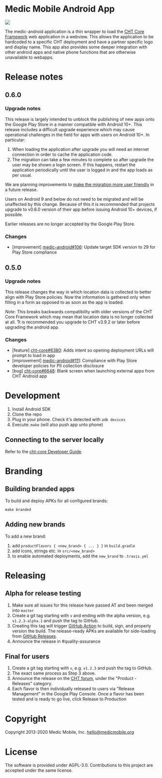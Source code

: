 Medic Mobile Android App
========================

<a href="https://travis-ci.org/medic/medic-android"><img src="https://travis-ci.org/medic/medic-android.svg"/></a>

The medic-android application is a thin wrapper to load the [CHT Core Framework](https://github.com/medic/cht-core/) web application in a webview. This allows the application to be hardcoded to a specific CHT deployment and have a partner specific logo and display name. This app also provides some deeper integration with other android apps and native phone functions that are otherwise unavailable to webapps.

# Release notes

## 0.6.0

### Upgrade notes

This release is largely intended to unblock the publishing of new apps onto the Google Play Store in a manner compatible with Android 10+. This release includes a difficult upgrade experience which may cause operational challenges in the field for apps with users on Android 10+. In particular:

1. When loading the application after upgrade you will need an internet connection in order to cache the application code.
2. The migration can take a few minutes to complete so after upgrade the user may be shown a login screen. If this happens, restart the application periodically until the user is logged in and the app loads as per usual.

We are planning improvements to [make the migration more user friendly](https://github.com/medic/medic-android/issues/134) in a future release.

Users on Android 9 and below do not need to be migrated and will be unaffected by this change. Because of this it is recommended that projects upgrade to v0.6.0 version of their app before issuing Android 10+ devices, if possible.

Earlier releases are no longer accepted by the Google Play Store.

### Changes

- [improvement] [medic-android#106](https://github.com/medic/medic-android/issues/106): Update target SDK version to 29 for Play Store compliance

## 0.5.0

### Upgrade notes

This release changes the way in which location data is collected to better align with Play Store policies. Now the information is gathered only when filling in a form as opposed to as soon as the app is loaded.

*Note*: This breaks backwards compatibility with older versions of the CHT Core Framework which may mean that location data is no longer collected at all. Tt is recommended you upgrade to CHT v3.9.2 or later before upgrading the android app.

### Changes

- [feature] [cht-core#6380](https://github.com/medic/cht-core/issues/6380): Adds intent so opening deployment URLs will prompt to load in app
- [improvement] [medic-android#111](https://github.com/medic/medic-android/issues/111): Compliance with Play Store developer policies for PII collection disclosure
- [bug] [cht-core#6648](https://github.com/medic/cht-core/issues/6648): Blank screen when launching external apps from CHT Android app

# Development

1. Install Android SDK
2. Clone the repo
3. Plug in your phone. Check it's detected with `adb devices`
4. Execute: `make` (will also push app unto phone)

## Connecting to the server locally
Refer to the [cht-core Developer Guide](https://github.com/medic/cht-core/blob/master/DEVELOPMENT.md#testing-locally-with-devices).

# Branding

## Building branded apps

To build and deploy APKs for all configured brands:

	make branded

## Adding new brands

To add a new brand:

1. add `productFlavors { <new_brand> { ... } }` in `build.gradle`
1. add icons, strings etc. in `src/<new_brand>`
1. to enable automated deployments, add the `new_brand` to `.travis.yml`

# Releasing

## Alpha for release testing

1. Make sure all issues for this release have passed AT and been merged into `master`
2. Create a git tag starting with `v` and ending with the alpha version, e.g. `v1.2.3-alpha.1` and push the tag to GitHub.
3. Creating this tag will trigger [GitHub Action](https://github.com/medic/medic-android/actions) to build, sign, and properly version the build. The release-ready APKs are available for side-loading from [GitHub Releases](https://github.com/medic/medic-android/releases).
4. Announce the release in #quality-assurance

## Final for users

1. Create a git tag starting with `v`, e.g. `v1.2.3` and push the tag to GitHub. 
2. The exact same process as Step 3 above.
3. Announce the release on the [CHT forum](https://forum.communityhealthtoolkit.org), under the "Product - Releases" category.
4. Each flavor is then individually released to users via "Release Management" in the Google Play Console. Once a flavor has been tested and is ready to go live, click Release to Production

# Copyright

Copyright 2013-2020 Medic Mobile, Inc. <hello@medicmobile.org>

# License

The software is provided under AGPL-3.0. Contributions to this project are accepted under the same license.
